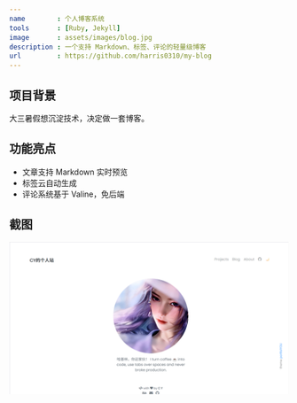 ```yaml
---
name        : 个人博客系统
tools       : [Ruby, Jekyll]
image       : assets/images/blog.jpg
description : 一个支持 Markdown、标签、评论的轻量级博客
url         : https://github.com/harris0310/my-blog
---
```


## 项目背景
大三暑假想沉淀技术，决定做一套博客。

## 功能亮点
- 文章支持 Markdown 实时预览
- 标签云自动生成
- 评论系统基于 Valine，免后端

## 截图
![首页截图](assets/images/blog.jpg)